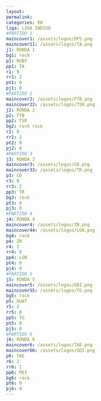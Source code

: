 ```yaml
---
layout: 
permalink: 
categories: R8 
liga: LIGA INDIGO
#PARTIDO 1
maincover1: /assets/logos/DFS.png
maincover11: /assets/logos/TA.png
j1: RONDA 1
bg1: rock
p1: RUBY
pp1: TA
r1: 0
rr1: 2
pt1: 0
pj1: 0
#PARTIDO 2
maincover2: /assets/logos/FTB.png
maincover22: /assets/logos/TSR.png
j2: RONDA 2
p2: FTB
pp2: TSR
bg2: rock rock
r2: 0
rr2: 2
pt2: 0
pj2: 0
#PARTIDO 3
j3: RONDA 3
maincover3: /assets/logos/CD.png
maincover33: /assets/logos/TR.png
p3: CD
r3: 0
rr3: 2
pp3: TR
bg3: rock
pt3: 0
pj3: 0
#PARTIDO 4
j4: RONDA 4
maincover4: /assets/logos/ZN.png
maincover44: /assets/logos/LGN.png
bg4: rock 
p4: ZN
r4: 2
rr4: 0
pp4: LGN
pt4: 0
pj4: 0
#PARTIDO 5
j5: RONDA 5
maincover5: /assets/logos/GDI.png
maincover55: /assets/logos/TG.png
bg5: rock 
p5: DUAT
r5: 2
rr5: 0
pp5: TG
pt5: 0
pj5: 0
#PARTIDO 6
j6: RONDA 6
maincover6: /assets/logos/TAE.png
maincover66: /assets/logos/GDI.png
p6: TAE
r6: 2
rr6: 1
pp6: MEI
bg6: rock
pt6: 0
pj6: 0
---
```

